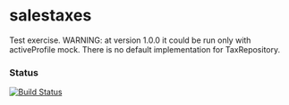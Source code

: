 # salestaxes
Test exercise.
WARNING: at version 1.0.0 it could be run only with activeProfile mock. There is no default implementation for TaxRepository. 
### Status
[![Build Status](https://travis-ci.org/pacciu/salestaxes.svg?branch=master)](https://travis-ci.org/pacciu/salestaxes)

